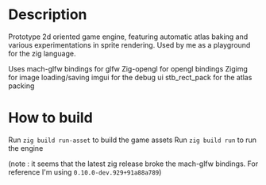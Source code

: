 # Description

Prototype 2d oriented game engine, featuring automatic atlas baking and various experimentations in sprite rendering.
Used by me as a playground for the zig language.

Uses mach-glfw bindings for glfw
Zig-opengl for opengl bindings
Zigimg for image loading/saving
imgui for the debug ui
stb_rect_pack for the atlas packing

# How to build

Run `zig build run-asset` to build the game assets
Run `zig build run` to run the engine

(note : it seems that the latest zig release broke the mach-glfw bindings. For reference I'm using `0.10.0-dev.929+91a88a789`)